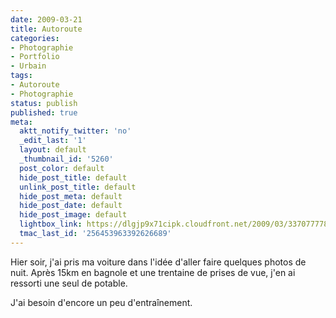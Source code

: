 ```yaml
---
date: 2009-03-21
title: Autoroute
categories:
- Photographie
- Portfolio
- Urbain
tags:
- Autoroute
- Photographie
status: publish
published: true
meta:
  aktt_notify_twitter: 'no'
  _edit_last: '1'
  layout: default
  _thumbnail_id: '5260'
  post_color: default
  hide_post_title: default
  unlink_post_title: default
  hide_post_meta: default
  hide_post_date: default
  hide_post_image: default
  lightbox_link: https://dlgjp9x71cipk.cloudfront.net/2009/03/3370777781_42cf1e6c83_b.jpg
  tmac_last_id: '256453963392626689'
---
```

Hier soir, j'ai pris ma voiture dans l'idée d'aller faire quelques photos de nuit. Après 15km en bagnole et une trentaine de prises de vue, j'en ai ressorti une seul de potable.

J'ai besoin d'encore un peu d'entraînement.
